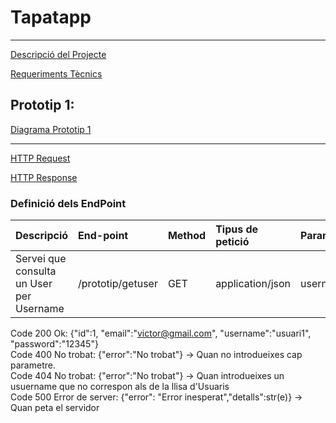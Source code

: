 # Tapatapp
---
[Descripció del Projecte](descTapatApp.md)

[Requeriments Tècnics](requerimentsTecnics.md)

## Prototip 1:
[Diagrama Prototip 1](charts/diagramaPrototip.mermaid)

---

[HTTP Request](HTTPRequest.md)

[HTTP Response](HTTPResponse.md)

### Definició dels EndPoint
| Descripció  | End-point     | Method     |Tipus de petició|Parametres|
| :---        |  :---        |  :---        |  :---         |  :---     | 
| Servei que consulta un User per Username | /prototip/getuser | GET | application/json  | username |  

Code 200 Ok: {"id":1, "email":"victor@gmail.com", "username":"usuari1", "password":"12345"} <br>
Code 400 No trobat: {"error":"No trobat"} -> Quan no introdueixes cap parametre. <br>
Code 404 No trobat: {"error":"No trobat"} -> Quan introdueixes un usuername que no correspon als de la llisa d'Usuaris <br>
Code 500 Error de server: {"error": "Error inesperat","detalls":str(e)} -> Quan peta el servidor <br>
